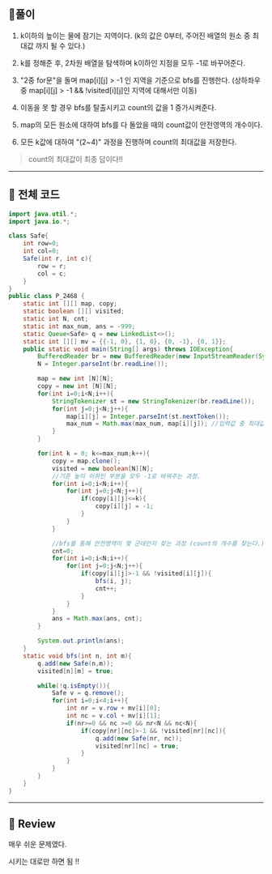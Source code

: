 ## 🧩풀이
1. k이하의 높이는 물에 잠기는 지역이다. (k의 값은 0부터, 주어진 배열의 원소 중 최대값 까지 될 수 있다.)

2. k를 정해준 후, 2차원 배열을 탐색하며 k이하인 지점을 모두 -1로 바꾸어준다.

3. "2중 for문"을 돌며 map[i][j] > -1 인 지역을 기준으로 bfs를 진행한다. (상하좌우 중 map[i][j] > -1 && !visited[i][j]인 지역에 대해서만 이동)

4. 이동을 못 할 경우 bfs를 탈출시키고 count의 값을 1 증가시켜준다.

5. map의 모든 원소에 대하여 bfs를 다 돌았을 때의 count값이 안전영역의 개수이다.

6. 모든 k값에 대하여 "(2~4)" 과정을 진행하며 count의 최대값을 저장한다. 

>count의 최대값이 최종 답이다!!

---

## 🧩 전체 코드
```java
import java.util.*;
import java.io.*;

class Safe{
    int row=0;
    int col=0;
    Safe(int r, int c){
        row = r;
        col = c;
    }
}
public class P_2468 {
    static int [][] map, copy;
    static boolean [][] visited;
    static int N, cnt;
    static int max_num, ans = -999;
    static Queue<Safe> q = new LinkedList<>();
    static int [][] mv = {{-1, 0}, {1, 0}, {0, -1}, {0, 1}};
    public static void main(String[] args) throws IOException{
        BufferedReader br = new BufferedReader(new InputStreamReader(System.in));
        N = Integer.parseInt(br.readLine());

        map = new int [N][N];
        copy = new int [N][N];
        for(int i=0;i<N;i++){
            StringTokenizer st = new StringTokenizer(br.readLine());
            for(int j=0;j<N;j++){
                map[i][j] = Integer.parseInt(st.nextToken());
                max_num = Math.max(max_num, map[i][j]); //입력값 중 최대값을 찾기위한 과정.
            }
        }

        for(int k = 0; k<=max_num;k++){
            copy = map.clone();
            visited = new boolean[N][N];
            //기준 높이 이하인 부분을 모두 -1로 바꿔주는 과정.
            for(int i=0;i<N;i++){
                for(int j=0;j<N;j++){
                    if(copy[i][j]<=k){
                        copy[i][j] = -1;
                    }
                }
            }

            //bfs를 통해 안전영역이 몇 군데인지 찾는 과정 (count의 개수를 찾는다.)
            cnt=0;
            for(int i=0;i<N;i++){
                for(int j=0;j<N;j++){
                    if(copy[i][j]>-1 && !visited[i][j]){
                        bfs(i, j);
                        cnt++;
                    }
                }
            }
            ans = Math.max(ans, cnt);
        }

        System.out.println(ans);
    }
    static void bfs(int n, int m){
        q.add(new Safe(n,m));
        visited[n][m] = true;

        while(!q.isEmpty()){
            Safe v = q.remove();
            for(int i=0;i<4;i++){
                int nr = v.row + mv[i][0];
                int nc = v.col + mv[i][1];
                if(nr>=0 && nc >=0 && nr<N && nc<N){
                    if(copy[nr][nc]>-1 && !visited[nr][nc]){
                        q.add(new Safe(nr, nc));
                        visited[nr][nc] = true;
                    }
                }
            }
        }
    }
}

```

---

## 🧩 Review
매우 쉬운 문제였다.

시키는 대로만 하면 됨
!!
